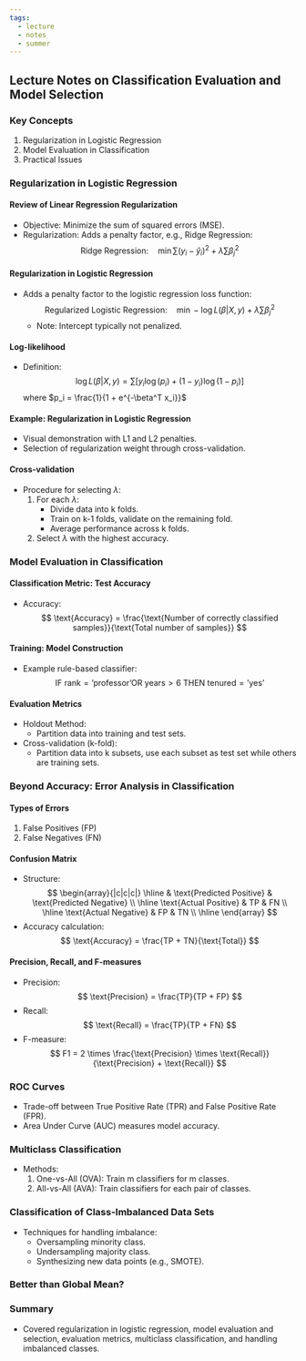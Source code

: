 ```yaml
---
tags:
  - lecture
  - notes
  - summer
---
```

## Lecture Notes on Classification Evaluation and Model Selection

### Key Concepts
1. Regularization in Logistic Regression
2. Model Evaluation in Classification
3. Practical Issues

### Regularization in Logistic Regression

#### Review of Linear Regression Regularization
- Objective: Minimize the sum of squared errors (MSE).
- Regularization: Adds a penalty factor, e.g., Ridge Regression:
  $$
  \text{Ridge Regression:} \quad \min \sum (y_i - \hat{y}_i)^2 + \lambda \sum \beta_j^2
  $$

#### Regularization in Logistic Regression
- Adds a penalty factor to the logistic regression loss function:
  $$
  \text{Regularized Logistic Regression:} \quad \min -\log L(\beta | X, y) + \lambda \sum \beta_j^2
  $$
  - Note: Intercept typically not penalized.

#### Log-likelihood
- Definition:
  $$
  \log L(\beta | X, y) = \sum [y_i \log(p_i) + (1 - y_i) \log(1 - p_i)]
  $$
  where $p_i = \frac{1}{1 + e^{-\beta^T x_i}}$

#### Example: Regularization in Logistic Regression
- Visual demonstration with L1 and L2 penalties.
- Selection of regularization weight through cross-validation.

#### Cross-validation
- Procedure for selecting $\lambda$:
  1. For each $\lambda$:
     - Divide data into k folds.
     - Train on k-1 folds, validate on the remaining fold.
     - Average performance across k folds.
  2. Select $\lambda$ with the highest accuracy.

### Model Evaluation in Classification

#### Classification Metric: Test Accuracy
- Accuracy:
  $$
  \text{Accuracy} = \frac{\text{Number of correctly classified samples}}{\text{Total number of samples}}
  $$

#### Training: Model Construction
- Example rule-based classifier:
  $$
  \text{IF rank} = \text{'professor'} \text{OR years} > 6 \text{ THEN tenured} = \text{'yes'}
  $$

#### Evaluation Metrics
- Holdout Method:
  - Partition data into training and test sets.
- Cross-validation (k-fold):
  - Partition data into k subsets, use each subset as test set while others are training sets.

### Beyond Accuracy: Error Analysis in Classification

#### Types of Errors
1. False Positives (FP)
2. False Negatives (FN)

#### Confusion Matrix
- Structure:
  $$
  \begin{array}{|c|c|c|}
  \hline
  & \text{Predicted Positive} & \text{Predicted Negative} \\
  \hline
  \text{Actual Positive} & TP & FN \\
  \hline
  \text{Actual Negative} & FP & TN \\
  \hline
  \end{array}
  $$
- Accuracy calculation:
  $$
  \text{Accuracy} = \frac{TP + TN}{\text{Total}}
  $$

#### Precision, Recall, and F-measures
- Precision:
  $$
  \text{Precision} = \frac{TP}{TP + FP}
  $$
- Recall:
  $$
  \text{Recall} = \frac{TP}{TP + FN}
  $$
- F-measure:
  $$
  F1 = 2 \times \frac{\text{Precision} \times \text{Recall}}{\text{Precision} + \text{Recall}}
  $$

### ROC Curves
- Trade-off between True Positive Rate (TPR) and False Positive Rate (FPR).
- Area Under Curve (AUC) measures model accuracy.

### Multiclass Classification
- Methods:
  1. One-vs-All (OVA): Train m classifiers for m classes.
  2. All-vs-All (AVA): Train classifiers for each pair of classes.

### Classification of Class-Imbalanced Data Sets
- Techniques for handling imbalance:
  - Oversampling minority class.
  - Undersampling majority class.
  - Synthesizing new data points (e.g., SMOTE).

### Better than Global Mean?


### Summary
- Covered regularization in logistic regression, model evaluation and selection, evaluation metrics, multiclass classification, and handling imbalanced classes.